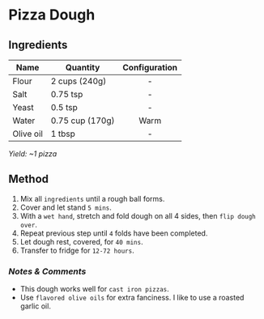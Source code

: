 # Pizza Dough

## Ingredients

| Name      | Quantity        | Configuration |
| --------- | --------------- | :-----------: |
| Flour     | 2 cups (240g)   |       -       |
| Salt      | 0.75 tsp        |       -       |
| Yeast     | 0.5 tsp         |       -       |
| Water     | 0.75 cup (170g) |     Warm      |
| Olive oil | 1 tbsp          |       -       |

_Yield: ~1 pizza_

## Method

1. Mix all `ingredients` until a rough ball forms.
1. Cover and let stand `5 mins`.
1. With a `wet hand`, stretch and fold dough on all 4 sides, then `flip dough over`.
1. Repeat previous step until `4` folds have been completed.
1. Let dough rest, covered, for `40 mins`.
1. Transfer to fridge for `12-72 hours`.

### _Notes & Comments_

- This dough works well for `cast iron pizzas`.
- Use `flavored olive oils` for extra fanciness. I like to use a roasted garlic oil.
